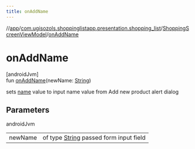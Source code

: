 ```yaml
---
title: onAddName
---
```

//[app](../../../index.html)/[com.ugisozols.shoppinglistapp.presentation.shopping_list](../index.html)/[ShoppingScreenViewModel](index.html)/[onAddName](on-add-name.html)



# onAddName



[androidJvm]\
fun [onAddName](on-add-name.html)(newName: [String](https://kotlinlang.org/api/latest/jvm/stdlib/kotlin/-string/index.html))



sets [name](name.html) value to input name value from Add new product alert dialog



## Parameters


androidJvm

| | |
|---|---|
| newName | of type [String](https://kotlinlang.org/api/latest/jvm/stdlib/kotlin/-string/index.html) passed form input field |




